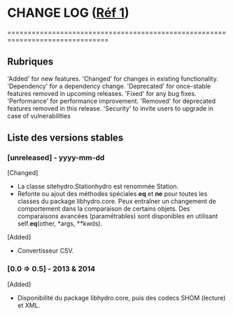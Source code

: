 # CHANGE LOG ([Réf 1][1])
===============================================================================

## Rubriques
'Added' for new features.
'Changed' for changes in existing functionality.
'Dependency' for a dependency change.
'Deprecated' for once-stable features removed in upcoming releases.
'Fixed' for any bug fixes.
'Performance' for performance improvement.
'Removed' for deprecated features removed in this release.
'Security' to invite users to upgrade in case of vulnerabilities

## Liste des versions stables
### [unreleased] - yyyy-mm-dd
[Changed]
- La classe sitehydro.Stationhydro est renommée Station.
- Refonte ou ajout des méthodes spéciales __eq__ et __ne__ pour toutes les
  classes du package libhydro.core.  Peux entraîner un changement de
  comportement dans la comparaison de certains objets.  Des comparaisons
  avancées (paramétrables) sont disponibles en utilisant self.__eq__(other,
  *args, **kwds).

[Added]
- Convertisseur CSV.

### [0.0 => 0.5] - 2013 & 2014
[Added]
- Disponibilité du package libhydro.core, puis des codecs SHOM (lecture) et XML.

[1]: https://github.com/olivierlacan/keep-a-changelog "Keep a changelog"
